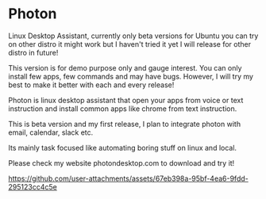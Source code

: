 # Photon
Linux Desktop Assistant, currently only beta versions for Ubuntu
you can try on other distro it might work but I haven't tried it yet
I will release for other distro in future!


This version is for demo purpose only and gauge interest. You can only install few apps, few commands and may have bugs. However, I will try my best to make it better with each and every release!

Photon is linux desktop assistant that open your apps from voice or text instruction and install common apps like chrome from text instruction.

This is beta version and my first release, I plan to integrate photon with email, calendar, slack etc.

Its mainly task focused like automating boring stuff on linux and local. 

Please check my website photondesktop.com to download and try it!

https://github.com/user-attachments/assets/67eb398a-95bf-4ea6-9fdd-295123cc4c5e

